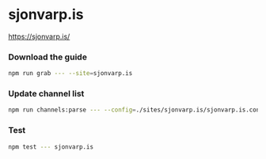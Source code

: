 # sjonvarp.is

https://sjonvarp.is/

### Download the guide

```sh
npm run grab --- --site=sjonvarp.is
```

### Update channel list

```sh
npm run channels:parse --- --config=./sites/sjonvarp.is/sjonvarp.is.config.js --output=./sites/sjonvarp.is/sjonvarp.is.channels.xml
```

### Test

```sh
npm test --- sjonvarp.is
```
